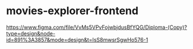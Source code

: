 # movies-explorer-frontend

https://www.figma.com/file/VvMs5VPvFojwbjdusBfYQG/Diploma-(Copy)?type=design&node-id=891%3A3857&mode=design&t=IsS8mwsrSgwHo576-1